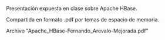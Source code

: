 Presentación expuesta en clase sobre Apache HBase. 

Compartida en formato .pdf por temas de espacio de memoria.

Archivo "Apache_HBase-Fernando_Arevalo-Mejorada.pdf"

